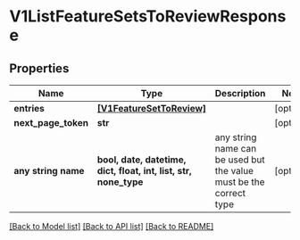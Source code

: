 # V1ListFeatureSetsToReviewResponse


## Properties
Name | Type | Description | Notes
------------ | ------------- | ------------- | -------------
**entries** | [**[V1FeatureSetToReview]**](V1FeatureSetToReview.md) |  | [optional] 
**next_page_token** | **str** |  | [optional] 
**any string name** | **bool, date, datetime, dict, float, int, list, str, none_type** | any string name can be used but the value must be the correct type | [optional]

[[Back to Model list]](../README.md#documentation-for-models) [[Back to API list]](../README.md#documentation-for-api-endpoints) [[Back to README]](../README.md)


